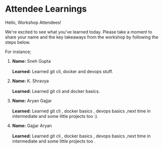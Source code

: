 # Attendee Learnings

Hello, Workshop Attendees!

We're excited to see what you've learned today. Please take a moment to share your name and the key takeaways from the workshop by following the steps below.

For instance; 
1. **Name:** Sneh Gupta <br>          
   **Learned:** Learned git cli, docker and devops stuff.

2. **Name:** K. Shravya <br>          
   **Learned:** Learned git cli and docker basics.

3. **Name:** Aryan Gajjar <br>          
   **Learned:** Learned git cli , docker basics , devops basics ,next time in intermediate and some little projects too :).

4. **Name:** Gajjar Aryan <br>          
   **Learned:** Learned git cli , docker basics , devops basics ,next time in intermediate and some little projects too .
